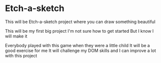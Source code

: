 # Etch-a-sketch
This will be Etch-a-sketch project where you can draw something beautiful

This will be my first big project
I'm not sure how to get started
But I know I will make it

Everybody played with this game when they were a little child
It will be a good exercise for me
It will challenge my DOM skills and I can improve a lot with this project